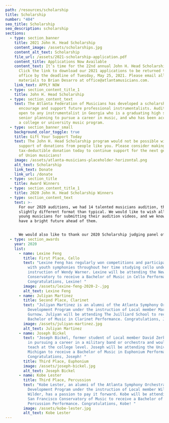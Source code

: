 ```yaml
---
path: /resources/scholarship
title: Scholarship
number: "404"
seo_title: Scholarship
seo_description: scholarship
sections:
  - type: section_banner
    title: 2021 John H. Head Scholarship
    content_image: /assets/scholarships.jpg
    content_alt_text: Scholarship
    file_url: /assets/2021-scholarship-application.pdf
    content_title: Applications Now Available
    content_text: It’s time for the 22nd annual John H. Head Scholarship Auditions.
      Click the link to download our 2021 applications to be returned to our
      office by the deadline of Tuesday, May 25, 2021. Please email all
      materials to Brian Desarro at office@atlantamusicians.com.
    link_text: APPLY NOW
  - type: section_content_title_1
    title: John H. Head Scholarship
  - type: section_content_text
    text: The Atlanta Federation of Musicians has developed a scholarship program to
      encourage and support future professional instrumentalists. Auditions are
      open to any instrumentalist in Georgia who is a graduating high school
      senior planning to pursue a career in music, and who has been accepted to
      a college or university music program.
  - type: section_banner_small
    background_color_toggle: true
    title: Gift Your Support Today
    text: The John H. Head Scholarship program would not be possible without the
      support of donations from people like you. Please consider making a
      tax-deductible donation today to continue support for the next generation
      of Union musicians!
    image: /assets/atlanta-musicians-placeholder-horizontal.png
    alt_text: Scholarship
    link_text: Donate
    link_url: /donate
  - type: section_title
    title: Award Winners
  - type: section_content_title_1
    title: 2020 John H. Head Scholarship Winners
  - type: section_content_text
    text: >-
      For our 2020 auditions, we had 14 talented musicians audition, though in a
      slightly different format than typical. We would like to wish all the
      young musicians for submitting their audition videos, and we know they all
      have a bright future ahead of them.


      We would also like to thank our 2020 Scholarship judging panel of Local 148-462 musicians: Karen Vaughn-Smith, Shadwa Mussad, and Eric Hawkins.
  - type: section_awards
    year: 2020
    list:
      - name: Lexine Feng
        title: First Place, Cello
        text: "Lexine Feng has regularly won competitions and participated as soloist
          with youth symphonies throughout her time studying cello under the
          instruction of Wendy Warner. Lexine will be attending the New England
          Conservatory to receive a Bachelor of Music in Cello Performance.
          Congratulations, Lexine! "
        image: /assets/lexine-feng-2020-2-.jpg
        alt_text: Lexine Feng
      - name: Juliyan Martinez
        title: Second Place, Clarinet
        text: "Juliyan Martinez is an alumni of the Atlanta Symphony Orchestra Talent
          Development Program under the instruction of Local member Marci
          Gurnow. Juliyan will be attending The Juilliard School to receive a
          Bachelor of Music in Clarinet Performance. Congratulations, Juliyan! "
        image: /assets/juliyan-martinez.jpg
        alt_text: Juliyan Martinez
      - name: Joseph Bickel
        text: "Joseph Bickel, former student of Local member David Zerkel, is interested
          in pursuing a career in a military band or orchestra and would like to
          teach at the college level. Joseph will be attending the University of
          Michigan to receive a Bachelor of Music in Euphonium Performance.
          Congratulations, Joseph! "
        title: Third Place, Euphonium
        image: /assets/joseph-bickel.jpg
        alt_text: Joseph Bickel
      - name: Kobe Lester
        title: Third Place, Percussion
        text: "Kobe Lester, an alumni of the Atlanta Symphony Orchestra Talent
          Development Program under the instruction of Local member William
          Wilder, has a passion to pay it forward. Kobe will be attending the
          San Francisco Conservatory of Music to receive a Bachelor of Music in
          Percussion Performance. Congratulations, Kobe! "
        image: /assets/kobe-lester.jpg
        alt_text: Kobe Lester
---
```

